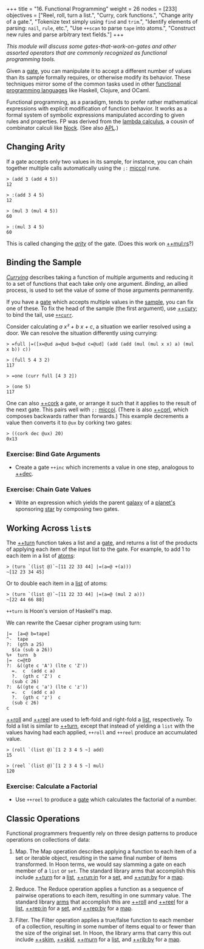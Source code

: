 +++
title = "16. Functional Programming"
weight = 26
nodes = [233]
objectives = ["Reel, roll, turn a list.", "Curry, cork functions.", "Change arity of a gate.", "Tokenize text simply using `find` and `trim`.", "Identify elements of parsing:  `nail`, `rule`, etc.", "Use `++scan` to parse `tape` into atoms.", "Construct new rules and parse arbitrary text fields."]
+++

_This module will discuss some gates-that-work-on-gates and other
assorted operators that are commonly recognized as functional
programming tools._

Given a [gate](/glossary/gate), you can
manipulate it to accept a different number of values than its sample
formally requires, or otherwise modify its behavior.  These techniques
mirror some of the common tasks used in other [functional programming
languages](https://en.wikipedia.org/wiki/Functional_programming) like
Haskell, Clojure, and OCaml.

Functional programming, as a paradigm, tends to prefer rather
mathematical expressions with explicit modification of function
behavior.  It works as a formal system of symbolic expressions
manipulated according to given rules and properties.  FP was derived
from the [lambda
calculus](https://en.wikipedia.org/wiki/Lambda_calculus), a cousin of
combinator calculi like [Nock](/glossary/nock).  (See also
[APL](https://en.wikipedia.org/wiki/APL_%28programming_language%29).)

##  Changing Arity

If a gate accepts only two values in its sample, for instance, you can
chain together multiple calls automatically using the `;:`
[miccol](/language/hoon/reference/rune/mic#-miccol) rune.

```hoon
> (add 3 (add 4 5))
12

> :(add 3 4 5)
12

> (mul 3 (mul 4 5))
60

> :(mul 3 4 5)
60
```

This is called changing the
[_arity_](https://en.wikipedia.org/wiki/Arity) of the gate.  (Does this
work on [++mul:rs](/language/hoon/reference/stdlib/3b#mulrs)?)


##  Binding the Sample

[_Currying_](https://en.wikipedia.org/wiki/Currying) describes taking a
function of multiple arguments and reducing it to a set of functions
that each take only one argument.  _Binding_, an allied process, is used
to set the value of some of those arguments permanently.

If you have a [gate](/glossary/gate) which accepts multiple values in
the [sample](/glossary/sample), you can fix one of these.  To fix the
head of the sample (the first argument), use
[++cury](/language/hoon/reference/stdlib/2n#cury); to bind the tail, use
[`++curr`](/language/hoon/reference/stdlib/2n#curr).

Consider calculating _a x² + b x + c_, a situation we earlier resolved
using a door.  We can resolve the situation differently using currying:

```hoon
> =full |=([x=@ud a=@ud b=@ud c=@ud] (add (add (mul (mul x x) a) (mul x b)) c))

> (full 5 4 3 2)
117

> =one (curr full [4 3 2])  

> (one 5)  
117
```

One can also [++cork](/language/hoon/reference/stdlib/2n#cork) a gate,
or arrange it such that it applies to the result of the next gate.  This
pairs well with `;:`
[miccol](/language/hoon/reference/rune/mic#-miccol).  (There is also
[++corl](/language/hoon/reference/stdlib/2n#corl), which composes
backwards rather than forwards.) This example decrements a value then
converts it to `@ux` by corking two gates:

```hoon
> ((cork dec @ux) 20)  
0x13
```

### Exercise:  Bind Gate Arguments

- Create a gate `++inc` which increments a value in one step, analogous
  to [++dec](/language/hoon/reference/stdlib/1a#dec).

### Exercise:  Chain Gate Values

- Write an expression which yields the parent [galaxy](/glossary/galaxy)
  of a [planet's](/glossary/planet) sponsoring [star](/glossary/star) by
  composing two gates.

##  Working Across `list`s

The [++turn](/language/hoon/reference/stdlib/2b#turn) function takes a list
and a [gate](/glossary/gate), and returns a
list of the products of applying each item of the input list to the
gate. For example, to add 1 to each item in a list of [atoms](/glossary/atom):

```hoon
> (turn `(list @)`~[11 22 33 44] |=(a=@ +(a)))
~[12 23 34 45]
```
Or to double each item in a [list](/glossary/list) of atoms:

```hoon
> (turn `(list @)`~[11 22 33 44] |=(a=@ (mul 2 a)))
~[22 44 66 88]
```
`++turn` is Hoon's version of Haskell's map.

We can rewrite the Caesar cipher program using turn:

```hoon {% copy=true %}
|=  [a=@ b=tape]
^-  tape
?:  (gth a 25)
  $(a (sub a 26))
%+  turn  b
|=  c=@tD
?:  &((gte c 'A') (lte c 'Z'))
  =.  c  (add c a)
  ?.  (gth c 'Z')  c
  (sub c 26)
?:  &((gte c 'a') (lte c 'z'))
  =.  c  (add c a)
  ?.  (gth c 'z')  c
  (sub c 26)
c
```

[++roll](/language/hoon/reference/stdlib/2b#roll) and
[++reel](/language/hoon/reference/stdlib/2b#reel) are used to left-fold
and right-fold a [list](/glossary/list), respectively.  To fold a list
is similar to [++turn](/language/hoon/reference/stdlib/2b#turn), except
that instead of yielding a `list` with the values having had each
applied, `++roll` and `++reel` produce an accumulated value.

```hoon
> (roll `(list @)`[1 2 3 4 5 ~] add)
15

> (reel `(list @)`[1 2 3 4 5 ~] mul)
120
```

### Exercise:  Calculate a Factorial

- Use `++reel` to produce a [gate](/glossary/gate) which calculates the factorial of a number.


##  Classic Operations

Functional programmers frequently rely on three design patterns to
produce operations on collections of data:

1. Map.  The Map operation describes applying a function to each item of
   a set or iterable object, resulting in the same final number of items
   transformed.  In Hoon terms, we would say slamming a gate on each
   member of a `list` or `set`.  The standard library arms that
   accomplish this include
   [++turn](/language/hoon/reference/stdlib/2b#turn) for a
   [list](/glossary/list),
   [++run:in](/language/hoon/reference/stdlib/2h#repin) for a
   [set](/language/hoon/reference/stdlib/2o#set), and
   [++run:by](/language/hoon/reference/stdlib/2i#runby) for a
   [map](/language/hoon/reference/stdlib/2o#map).

2. Reduce.  The Reduce operation applies a function as a sequence of
   pairwise operations to each item, resulting in one summary value. The
   standard library [arms](/glossary/arm) that accomplish this are
   [++roll](/language/hoon/reference/stdlib/2b#roll) and
   [++reel](/language/hoon/reference/stdlib/2b#reel) for a
   [list](/glossary/list),
   [++rep:in](/language/hoon/reference/stdlib/2h#repin) for a
   [set](/language/hoon/reference/stdlib/2o#set), and
   [++rep:by](/language/hoon/reference/stdlib/2i#repby) for a
   [map](/language/hoon/reference/stdlib/2o#map).

3. Filter.  The Filter operation applies a true/false function to each
   member of a collection, resulting in some number of items equal to or
   fewer than the size of the original set.  In Hoon, the library arms
   that carry this out include
   [++skim](/language/hoon/reference/stdlib/2b#skim),
   [++skid](/language/hoon/reference/stdlib/2b#skid),
   [++murn](/language/hoon/reference/stdlib/2b#murn) for a
   [list](/glossary/list), and
   [++rib:by](/language/hoon/reference/stdlib/2i#ribby) for a
   [map](/language/hoon/reference/stdlib/2o#map).
